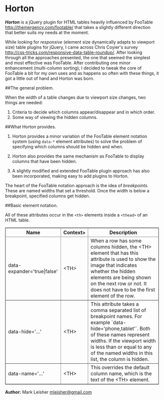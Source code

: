 Horton
======

_**Horton**_ is a jQuery plugin for HTML tables heavily influenced by FooTable
<http://themergency.com/footable/> that takes a slightly different direction
that better suits my needs at the moment.

While looking for *responsive* (element size dynamically adapts to viewport
size) table plugins for jQuery, I came across Chris Coyier's survey
<http://css-tricks.com/responsive-data-table-roundup/>. After looking through
all the approaches presented, the one that seemed the simplest and most
effective was FooTable. After contributing one minor enhancement (multi-column
sorting), I decided to tweak the core of FooTable a bit for my own uses and as
happens so often with these things, it got a little out of hand and Horton was
born.

##The general problem.

When the width of a table changes due to viewport size changes, two things are
needed:
1. Criteria to decide which columns appear/disappear and in which order.
2. Some way of viewing the hidden columns.

##What Horton provides.

1. Horton provides a minor variation of the FooTable element notation system
(using `data-*` element attributes) to solve the problem of specifying which
columns should be hidden and when.

2. Horton also provides the same mechanism as FooTable to display columns that
have been hidden.

3. A slightly modified and extended FooTable plugin approach has also been
incorporated, making easy to add plugins to Horton.

The heart of the FooTable notation approach is the idea of
*breakpoints*. These are named widths that set a threshold. Once the width is
below a breakpoint, specified columns get hidden.

##Basic element notation.

All of these attributes occur in the `<th>` elements inside a `<thead>` of an
HTML table.

<table rules='all' frame='border'>
  <thead>
    <tr><th>Name</th><th>Context><th>Description</th></tr>
  </thead>
  <tbody>
    <tr>
      <td>data-expander='true|false'</td>
      <td>&lt;TH&gt;</td>
      <td>
        When a row has some columns hidden, the &lt;TH&gt; element that has
        this attribute is used to show the image that indicates whether
        the hidden elements are being shown on the next row or not. It does
        not have to be the first element of the row.
      </td>
    </tr>
    <tr>
      <td>data-hide='...'</td>
      <td>&lt;TH&gt;</td>
      <td>
        This attribute takes a comma separated list of breakpoint names. For
        example `data-hide='phone,tablet'`. Both of these names represent
        widths. If the viewport width is less than or equal to any of the
        named widths in this list, the column is hidden.
      </td>
    </tr>
    <tr>
      <td>data-name='...'</td>
      <td>&lt;TH&gt;</td>
      <td>
        This overrides the default column name, which is the text of the
        &lt;TH&gt; element.
      </td>
    </tr>
  </tbody>
</table>

**Author:** Mark Leisher <mleisher@gmail.com>
